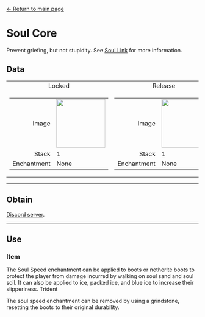 [← Return to main page](../)
# Soul Core
Prevent griefing, but not stupidity. See [Soul Link](../feature/soul_link.md) for more information.

## Data
<table>
    <tr>
        <td align="center">Locked</td>
        <td align="center">Release</td>
    </tr>
    <tr>
        <td>
            <table>
                <tr><td align="end">Image</td><td><img src="https://i.imgur.com/n260znG.png" width="128"/></td></tr>
                <tr><td align="end">Stack</td><td>1</td></tr>
                <tr><td align="end">Enchantment</td><td>None</td></tr>
            </table>
        </td>
        <td>
            <table>
                <tr><td align="end">Image</td><td><img src="https://i.imgur.com/5xQV9Yo.png" width="128"/></td></tr>
                <tr><td align="end">Stack</td><td>1</td></tr>
                <tr><td align="end">Enchantment</td><td>None</td></tr>
            </table>
        </td>
    </tr>
</table>

---

## Obtain
[Discord server](../feature/discord_server.md).

---

## Use
### Item
The Soul Speed enchantment can be applied to boots or netherite boots to protect the player from damage incurred by walking on soul sand and soul soil. It can also be applied to ice, packed ice, and blue ice to increase their slipperiness.
Trident

The soul speed enchantment can be removed by using a grindstone, resetting the boots to their original durability.
